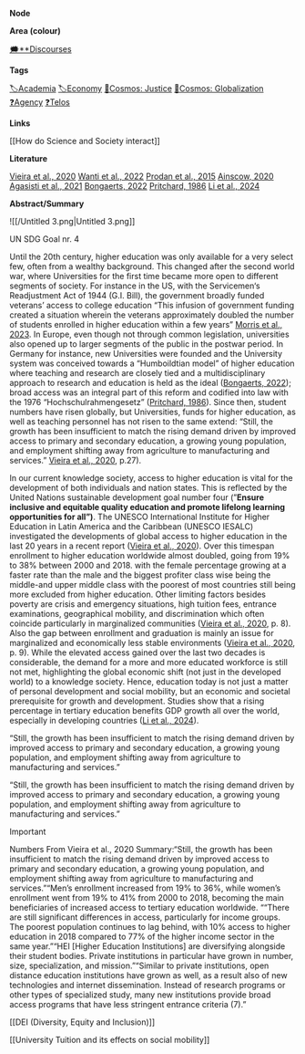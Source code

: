 **Node**

**Area (colour)**

[🗯️**Discourses](https://lean-sphynx-49b.notion.site/Discourses-ab06ed1436054e5b9bf0c0af92149114?pvs=21)

**Tags**

[🏷️Academia](https://lean-sphynx-49b.notion.site/Academia-11bd23c278674ec6843b89f1af801c4d?pvs=21) [🏷️Economy](https://lean-sphynx-49b.notion.site/Economy-bf5b68925bd1410a94d40973a3b254e0?pvs=21) [🌌Cosmos: Justice](https://lean-sphynx-49b.notion.site/Cosmos-Justice-e69b4d55d9594bd5be91fcae75164fac?pvs=21) [🌌Cosmos: Globalization](https://lean-sphynx-49b.notion.site/Cosmos-Globalization-8bfcc0523ab64a819cd329a6875da3ed?pvs=21) [❓Agency](https://lean-sphynx-49b.notion.site/Kind-11587210186680929d30e9ac15b3534c?pvs=21) [❓Telos](https://lean-sphynx-49b.notion.site/Telos-11587210186680608bc3ecc5d1ba5772?pvs=21)

**Links**

[[How do Science and Society interact]]

**Literature**

[Vieira et al., 2020](https://lean-sphynx-49b.notion.site/Vieira-et-al-2020-00bdb6102a134bb180b787b94127253e?pvs=21) [Wanti et al., 2022](https://lean-sphynx-49b.notion.site/Wanti-et-al-2022-d0c9fa00111b46ca883b4a360a474ab9?pvs=21) [Prodan et al., 2015](https://lean-sphynx-49b.notion.site/Prodan-et-al-2015-9cc9f04e42e1491d8e7d27ad91057584?pvs=21) [Ainscow, 2020](https://lean-sphynx-49b.notion.site/Ainscow-2020-103228c7167b47649b22e35a0e8c0645?pvs=21) [Agasisti et al., 2021](https://lean-sphynx-49b.notion.site/Agasisti-et-al-2021-00ad5af416c041ecb329c1ce45e20be0?pvs=21) [Bongaerts, 2022](https://lean-sphynx-49b.notion.site/Bongaerts-2022-e5961f21e12f4769a8f2e6c325397684?pvs=21) [Pritchard, 1986](https://lean-sphynx-49b.notion.site/Pritchard-1986-be4fbe837d96456fbf55fba08ec456e9?pvs=21) [Li et al., 2024](https://lean-sphynx-49b.notion.site/Li-et-al-2024-27c678c78e2b49eb85dfd1905e20a4d8?pvs=21)

**Abstract/Summary**

![[/Untitled 3.png|Untitled 3.png]]

UN SDG Goal nr. 4

Until the 20th century, higher education was only available for a very select few, often from a wealthy background. This changed after the second world war, where Universities for the first time became more open to different segments of society. For instance in the US, with the Servicemen‘s Readjustment Act of 1944 (G.I. Bill), the government broadly funded veterans’ access to college education “This infusion of government funding created a situation wherein the veterans approximately doubled the number of students enrolled in higher education within a few years” [Morris et al., 2023](https://lean-sphynx-49b.notion.site/Morris-et-al-2023-dabae5f89ac9487a928b911ad93b985a?pvs=21). In Europe, even though not through common legislation, universities also opened up to larger segments of the public in the postwar period. In Germany for instance, new Universities were founded and the University system was conceived towards a “Humboildtian model” of higher education where teaching and research are closely tied and a multidisciplinary approach to research and education is held as the ideal ([Bongaerts, 2022](https://lean-sphynx-49b.notion.site/Bongaerts-2022-e5961f21e12f4769a8f2e6c325397684?pvs=21)); broad access was an integral part of this reform and codified into law with the 1976 “Hochschulrahmengesetz” ([Pritchard, 1986](https://lean-sphynx-49b.notion.site/Pritchard-1986-be4fbe837d96456fbf55fba08ec456e9?pvs=21)). Since then, student numbers have risen globally, but Universities, funds for higher education, as well as teaching personnel has not risen to the same extend: “Still, the growth has been insufficient to match the rising demand driven by improved access to primary and secondary education, a growing young population, and employment shifting away from agriculture to manufacturing and services.” [Vieira et al., 2020](https://lean-sphynx-49b.notion.site/Vieira-et-al-2020-00bdb6102a134bb180b787b94127253e?pvs=21), p.27).

In our current knowledge society, access to higher education is vital for the development of both individuals and nation states. This is reflected by the United Nations sustainable development goal number four (”**Ensure inclusive and equitable quality education and promote lifelong learning opportunities for all”)**. The UNESCO International Institute for Higher Education in Latin America and the Caribbean (UNESCO IESALC) investigated the developments of global access to higher education in the last 20 years in a recent report ([Vieira et al., 2020](https://lean-sphynx-49b.notion.site/Vieira-et-al-2020-00bdb6102a134bb180b787b94127253e?pvs=21)). Over this timespan enrollment to higher education worldwide almost doubled, going from 19% to 38% between 2000 and 2018. with the female percentage growing at a faster rate than the male and the biggest profiter class wise being the middle-and upper middle class with the poorest of most countries still being more excluded from higher education. Other limiting factors besides poverty are crisis and emergency situations, high tuition fees, entrance examinations, geographical mobility, and discrimination which often coincide particularly in marginalized communities ([Vieira et al., 2020](https://lean-sphynx-49b.notion.site/Vieira-et-al-2020-00bdb6102a134bb180b787b94127253e?pvs=21), p. 8). Also the gap between enrollment and graduation is mainly an issue for marginalized and economically less stable environments ([Vieira et al., 2020](https://lean-sphynx-49b.notion.site/Vieira-et-al-2020-00bdb6102a134bb180b787b94127253e?pvs=21), p. 9). While the elevated access gained over the last two decades is considerable, the demand for a more and more educated workforce is still not met, highlighting the global economic shift (not just in the developed world) to a knowledge society. Hence, education today is not just a matter of personal development and social mobility, but an economic and societal prerequisite for growth and development. Studies show that a rising percentage in tertiary education benefits GDP growth all over the world, especially in developing countries ([Li et al., 2024](https://lean-sphynx-49b.notion.site/Li-et-al-2024-27c678c78e2b49eb85dfd1905e20a4d8?pvs=21)).

“Still, the growth has been insufficient to match the rising demand driven by improved access to primary and secondary education, a growing young population, and employment shifting away from agriculture to manufacturing and services.”

“Still, the growth has been insufficient to match the rising demand driven by improved access to primary and secondary education, a growing young population, and employment shifting away from agriculture to manufacturing and services.”

  

  

> [!important]  
> Numbers From Vieira et al., 2020 Summary:“Still, the growth has been insufficient to match the rising demand driven by improved access to primary and secondary education, a growing young population, and employment shifting away from agriculture to manufacturing and services.”“Men’s enrollment increased from 19% to 36%, while women’s enrollment went from 19% to 41% from 2000 to 2018, becoming the main beneficiaries of increased access to tertiary education worldwide. ““There are still significant differences in access, particularly for income groups. The poorest population continues to lag behind, with 10% access to higher education in 2018 compared to 77% of the higher income sector in the same year.”“HEI [Higher Education Institutions] are diversifying alongside their student bodies. Private institutions in particular have grown in number, size, specialization, and mission.”“Similar to private institutions, open distance education institutions have grown as well, as a result also of new technologies and internet dissemination. Instead of research programs or other types of specialized study, many new institutions provide broad access programs that have less stringent entrance criteria (7).”  

  

[[DEI (Diversity, Equity and Inclusion)]]

[[University Tuition and its effects on social mobility]]